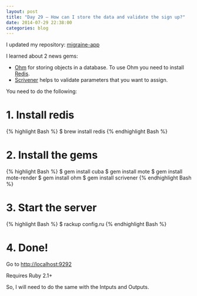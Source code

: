 ```yaml
---
layout: post
title: "Day 29 – How can I store the data and validate the sign up?"
date: 2014-07-29 22:38:00
categories: blog
---
```


I updated my repository: <a href="https://github.com/migraine-io/migraine-app">migraine-app</a>

I learned about 2 news gems:

* <a href="https://github.com/soveran/ohm">Ohm</a> for storing objects in a database. To use Ohm you need to install <a href="http://redis.io">Redis</a>.
* <a href="https://github.com/soveran/scrivener">Scrivener</a> helps to validate parameters that you want to assign.

You need to do the following:

# 1. Install redis
{% highlight Bash %}
$ brew install redis
{% endhighlight Bash %}

# 2. Install the gems
{% highlight Bash %}
$ gem install cuba
$ gem install mote
$ gem install mote-render
$ gem install ohm
$ gem install scrivener
{% endhighlight Bash %}

# 3. Start the server
{% highlight Bash %}
$ rackup config.ru
{% endhighlight Bash %}

# 4. Done!

Go to [http://localhost:9292](http://localhost:9292)

Requires Ruby 2.1+

So, I will need to do the same with the Intputs and Outputs.
